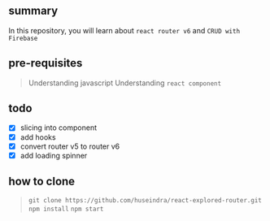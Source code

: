 ## summary
In this repository, you will learn about `react router v6` and `CRUD with Firebase`

## pre-requisites
> Understanding javascript
> Understanding `react component`

## todo
- [x] slicing into component 
- [x] add hooks
- [x] convert router v5 to router v6
- [x] add loading spinner

## how to clone
> `git clone https://github.com/huseindra/react-explored-router.git`
> `npm install`
> `npm start`